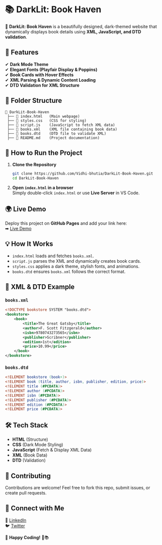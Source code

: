 # 📚 DarkLit: Book Haven

🌙 **DarkLit: Book Haven** is a beautifully designed, dark-themed website that dynamically displays book details using **XML, JavaScript, and DTD validation**.  

## 🚀 Features

✔ **Dark Mode Theme**  
✔ **Elegant Fonts (Playfair Display & Poppins)**  
✔ **Book Cards with Hover Effects**  
✔ **XML Parsing & Dynamic Content Loading**  
✔ **DTD Validation for XML Structure**  

## 📁 Folder Structure

```
📂 DarkLit-Book-Haven
 ├── 📄 index.html   (Main webpage)
 ├── 📄 styles.css   (CSS for styling)
 ├── 📄 script.js    (JavaScript to fetch XML data)
 ├── 📄 books.xml    (XML file containing book data)
 ├── 📄 books.dtd    (DTD file to validate XML)
 ├── 📄 README.md    (Project documentation)
```

## 🔧 How to Run the Project

1. **Clone the Repository**  
   ```sh
   git clone https://github.com/Vidhi-bhutia/DarkLit-Book-Haven.git
   cd DarkLit-Book-Haven
   ```

2. **Open `index.html` in a browser**  
   Simply double-click `index.html` or use **Live Server** in VS Code.

## 🌍 Live Demo  
Deploy this project on **GitHub Pages** and add your link here:  
➡ [Live Demo](https://vidhi-bhutia.github.io/DarkLit-Book-Haven/)  

## 💡 How It Works

- `index.html` loads and fetches `books.xml`.  
- `script.js` parses the XML and dynamically creates book cards.  
- `styles.css` applies a dark theme, stylish fonts, and animations.  
- `books.dtd` ensures `books.xml` follows the correct format.  

## 📜 XML & DTD Example

### `books.xml`
```xml
<!DOCTYPE bookstore SYSTEM "books.dtd">
<bookstore>
    <book>
        <title>The Great Gatsby</title>
        <author>F. Scott Fitzgerald</author>
        <isbn>9780743273565</isbn>
        <publisher>Scribner</publisher>
        <edition>1st</edition>
        <price>10.99</price>
    </book>
</bookstore>
```

### `books.dtd`
```dtd
<!ELEMENT bookstore (book+)>  
<!ELEMENT book (title, author, isbn, publisher, edition, price)>  
<!ELEMENT title (#PCDATA)>  
<!ELEMENT author (#PCDATA)>  
<!ELEMENT isbn (#PCDATA)>  
<!ELEMENT publisher (#PCDATA)>  
<!ELEMENT edition (#PCDATA)>  
<!ELEMENT price (#PCDATA)>  
```

## 🛠️ Tech Stack

- **HTML** (Structure)
- **CSS** (Dark Mode Styling)
- **JavaScript** (Fetch & Display XML Data)
- **XML** (Book Data)
- **DTD** (Validation)

## 🤝 Contributing

Contributions are welcome! Feel free to fork this repo, submit issues, or create pull requests.   

## 💬 Connect with Me

🔗 [LinkedIn](https://linkedin.com/in/vidhi-bhutia)  
🐦 [Twitter](https://twitter.com/VidhiBhutia_)  

🎉 **Happy Coding!** 🚀📚
